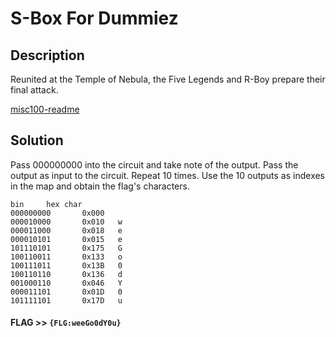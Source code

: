 # S-Box For Dummiez

## Description

Reunited at the Temple of Nebula, the Five Legends and R-Boy prepare their final attack.

[misc100-readme](misc100-readme.pdf)

## Solution
Pass 000000000 into the circuit and take note of the output. Pass the output as input to the circuit. Repeat 10 times. Use the 10 outputs as indexes in the map and obtain the flag's characters.
```
bin		hex	char
000000000       0x000
000010000       0x010   w
000011000       0x018   e
000010101       0x015   e
101110101       0x175   G
100110011       0x133   o
100111011       0x13B   0
100110110       0x136   d
001000110       0x046   Y
000011101       0x01D   0
101111101       0x17D   u
```

#### **FLAG >>** `{FLG:weeGo0dY0u}`
